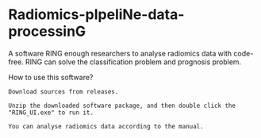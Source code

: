 # Radiomics-pIpeliNe-data-processinG
A software RING enough researchers to analyse radiomics data with code-free. RING can solve the classification problem and prognosis problem.

How to use this software?

	Download sources from releases.

	Unzip the downloaded software package, and then double click the "RING_UI.exe" to run it.
	
	You can analyse radiomics data according to the manual.
